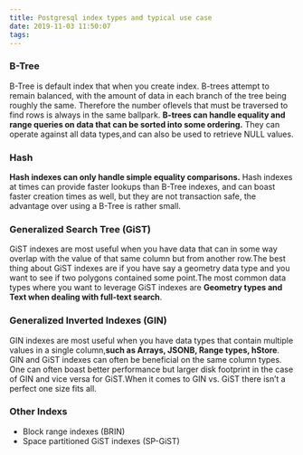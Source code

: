 ```yaml
---
title: Postgresql index types and typical use case
date: 2019-11-03 11:50:07
tags:
---
```


### B-Tree

B-Tree is default index that when you create index. B-trees attempt to
remain balanced, with the amount of data in each branch of the tree being
roughly the same. Therefore the number oflevels that must be traversed to
find rows is always in the same ballpark. **B-trees can handle equality and
range queries on data that can be sorted into some ordering.** They can
operate against all data types,and can also be used to retrieve NULL values.

### Hash

**Hash indexes can only handle simple equality comparisons.**
Hash indexes at times can provide faster lookups than B-Tree indexes,
and can boast faster creation times as well, but they are not transaction safe,
the advantage over using a B-Tree is rather small.

### Generalized Search Tree (GiST)

GiST indexes are most useful when you have data that can in some way overlap
with the value of that same column but from another row.The best thing about
GiST indexes are if you have say a geometry data type and you want to see if
two polygons contained some point.The most common data types where you
want to leverage GiST indexes are **Geometry types and Text when dealing
with full-text search**.


### Generalized Inverted Indexes (GIN)

GIN indexes are most useful when you have data types that contain multiple
values in a single column,**such as Arrays, JSONB, Range types, hStore**.
GIN and GiST indexes can often be beneficial on the same column types.
One can often boast better performance but larger disk footprint in the
case of GIN and vice versa for GiST.When it comes to GIN vs. GiST there
isn’t a perfect one size fits all.

### Other Indexs

* Block range indexes (BRIN)
* Space partitioned GiST indexes (SP-GiST)
